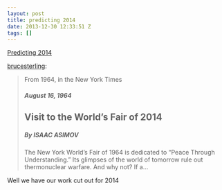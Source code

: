 ```yaml
---
layout: post
title: predicting 2014
date: 2013-12-30 12:33:51 Z
tags: []
---
```

[Predicting 2014](http://futurescope.co/post/71628369557/predicting-2014)

[brucesterling](http://brucesterling.tumblr.com/post/71416001308/predicting-2014):

> From 1964, in the New York Times
> 
> ##### August 16, 1964
> 
> Visit to the World’s Fair of 2014
> ---------------------------------
> 
> ##### By ISAAC ASIMOV
> 
> The New York World’s Fair of 1964 is dedicated to “Peace Through Understanding.” Its glimpses of the world of tomorrow rule out thermonuclear warfare. And why not? If a…

Well we have our work cut out for 2014
